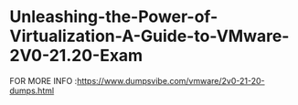 # Unleashing-the-Power-of-Virtualization-A-Guide-to-VMware-2V0-21.20-Exam
 FOR MORE INFO :https://www.dumpsvibe.com/vmware/2v0-21-20-dumps.html
